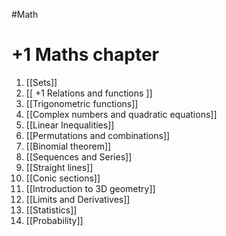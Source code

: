 #Math 
# +1 Maths chapter 
1. [[Sets]]
2. [[ +1 Relations and functions ]]
3. [[Trigonometric functions]]
4. [[Complex numbers and quadratic equations]]
5. [[Linear Inequalities]]
6. [[Permutations and combinations]]
7. [[Binomial theorem]]
8. [[Sequences and Series]]
9. [[Straight lines]]
10. [[Conic sections]]
11. [[Introduction to 3D geometry]]
12. [[Limits and Derivatives]]
13. [[Statistics]]
14. [[Probability]]
